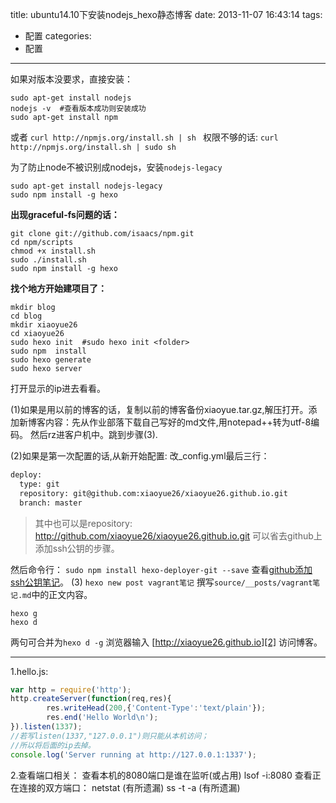 title: ubuntu14.10下安装nodejs_hexo静态博客
date: 2013-11-07 16:43:14
tags:
- 配置
categories:
- 配置

---


如果对版本没要求，直接安装：
```
sudo apt-get install nodejs
nodejs -v  #查看版本成功则安装成功
sudo apt-get install npm
```
或者
`curl http://npmjs.org/install.sh | sh `
权限不够的话:
`curl http://npmjs.org/install.sh | sudo sh`

为了防止node不被识别成nodejs，安装`nodejs-legacy`
```
sudo apt-get install nodejs-legacy
sudo npm install -g hexo
```
 
**出现graceful-fs问题的话：**
```shell
git clone git://github.com/isaacs/npm.git
cd npm/scripts
chmod +x install.sh
sudo ./install.sh
sudo npm install -g hexo
```
**找个地方开始建项目了：**
```shell
mkdir blog
cd blog
mkdir xiaoyue26
cd xiaoyue26
sudo hexo init  #sudo hexo init <folder>
sudo npm  install
sudo hexo generate
sudo hexo server
```
打开显示的ip进去看看。

(1)如果是用以前的博客的话，复制以前的博客备份xiaoyue.tar.gz,解压打开。添加新博客内容：先从作业部落下载自己写好的md文件,用notepad++转为utf-8编码。
然后rz进客户机中。跳到步骤(3).

(2)如果是第一次配置的话,从新开始配置:
改_config.yml最后三行：
```xml
deploy:
  type: git
  repository: git@github.com:xiaoyue26/xiaoyue26.github.io.git
  branch: master
```

> 其中也可以是repository: http://github.com/xiaoyue26/xiaoyue26.github.io.git 
> 可以省去github上添加ssh公钥的步骤。

然后命令行：
`sudo npm install hexo-deployer-git --save`
查看[github添加ssh公钥笔记][1]。
(3)
`hexo new post vagrant笔记`
撰写`source/__posts/vagrant笔记.md`中的正文内容。
```
hexo g
hexo d
```
两句可合并为`hexo d -g`
浏览器输入
[http://xiaoyue26.github.io][2]
访问博客。

---

1.hello.js:
```js
var http = require('http');
http.createServer(function(req,res){
        res.writeHead(200,{'Content-Type':'text/plain'});
        res.end('Hello World\n');
}).listen(1337);
//若写listen(1337,"127.0.0.1")则只能从本机访问；
//所以将后面的ip去掉。
console.log('Server running at http://127.0.0.1:1337');
```

2.查看端口相关：
查看本机的8080端口是谁在监听(或占用)
lsof -i:8080
查看正在连接的双方端口：
netstat (有所遗漏)
ss -t -a (有所遗漏)


  [1]: http://xiaoyue26.github.io/2013/09/28/github%E6%B7%BB%E5%8A%A0ssh%E5%85%AC%E9%92%A5/
  [2]: http://xiaoyue26.github.io
